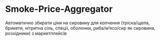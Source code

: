 # Smoke-Price-Aggregator
Автоматично збирати ціни на сировину для копчення (тріска/щепа, брикети, нітритна сіль, спеції, оболонки, риба/м’ясо/сир як сировина, розхідники) з маркетплейсів
